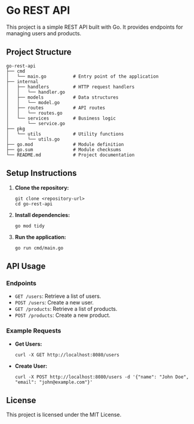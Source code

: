 # Go REST API

This project is a simple REST API built with Go. It provides endpoints for managing users and products.

## Project Structure

```
go-rest-api
├── cmd
│   └── main.go          # Entry point of the application
├── internal
│   ├── handlers         # HTTP request handlers
│   │   └── handler.go
│   ├── models           # Data structures
│   │   └── model.go
│   ├── routes           # API routes
│   │   └── routes.go
│   └── services         # Business logic
│       └── service.go
├── pkg
│   └── utils            # Utility functions
│       └── utils.go
├── go.mod               # Module definition
├── go.sum               # Module checksums
└── README.md            # Project documentation
```

## Setup Instructions

1. **Clone the repository:**
   ```
   git clone <repository-url>
   cd go-rest-api
   ```

2. **Install dependencies:**
   ```
   go mod tidy
   ```

3. **Run the application:**
   ```
   go run cmd/main.go
   ```

## API Usage

### Endpoints

- `GET /users`: Retrieve a list of users.
- `POST /users`: Create a new user.
- `GET /products`: Retrieve a list of products.
- `POST /products`: Create a new product.

### Example Requests

- **Get Users:**
  ```
  curl -X GET http://localhost:8080/users
  ```

- **Create User:**
  ```
  curl -X POST http://localhost:8080/users -d '{"name": "John Doe", "email": "john@example.com"}'
  ```

## License

This project is licensed under the MIT License.